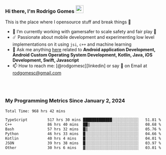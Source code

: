 
### Hi there, I'm Rodrigo Gomes <img src="https://media.giphy.com/media/hvRJCLFzcasrR4ia7z/giphy.gif" width="25px">
This is the place where I opensource stuff and break things 🤣
- 🔭 I’m currently working with gamersafer to scale safety and fair play 💜
- ☄️ Passionate about mobile development and experimenting low level implementations on it using `jsi`, `c++` and machine learning
- 💬 Ask me anything [here](https://github.com/rodgomesc/rodgomesc/issues) related to <b>Android application Development, Android Custom Operating System Development, Kotlin, Java, iOS Development, Swift, Javascript</b>
- 📫 How to reach me: [@rodgomesc][linkedin] or say 👋 on Email at [rodgomesc@gmail.com](mailto:rodgomesc@gmail.com)


<br/>

<!-- 
<picture>
  <img src="/github-metrics.svg" alt="Metrics">
</picture>
-->

</br>

### My Programming Metrics Since January 2, 2024 


<!--START_SECTION:waka-->

```txt
Total Time: 968 hrs 42 mins

TypeScript         517 hrs 30 mins █████████████░░░░░░░░░░░░   51.81 %
C++                86 hrs 40 mins  ██▒░░░░░░░░░░░░░░░░░░░░░░   08.68 %
Bash               57 hrs 32 mins  █▒░░░░░░░░░░░░░░░░░░░░░░░   05.76 %
Python             46 hrs 33 mins  █░░░░░░░░░░░░░░░░░░░░░░░░   04.66 %
Kotlin             40 hrs 4 mins   █░░░░░░░░░░░░░░░░░░░░░░░░   04.01 %
JSON               39 hrs 38 mins  █░░░░░░░░░░░░░░░░░░░░░░░░   03.97 %
Other              30 hrs 6 mins   ▓░░░░░░░░░░░░░░░░░░░░░░░░   03.01 %
```

<!--END_SECTION:waka-->
